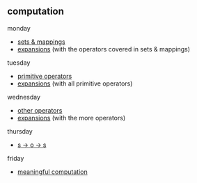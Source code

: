 ## computation

monday 
* [sets & mappings](https://github.com/colevanderswands/sets-and-mappings)  
* [expansions](https://github.com/colevanderswands/expansions) (with the operators covered in sets & mappings)

tuesday
* [primitive operators](https://github.com/colevanderswands/primitive-operators)
* [expansions](https://github.com/colevanderswands/expansions) (with all primitive operators)

wednesday
* [other operators](https://github.com/colevanderswands/other-operators)  
* [expansions](https://github.com/colevanderswands/expansions) (with the more operators)

thursday
* [s -> o -> s](https://github.com/colevanderswands/state-operation)   

friday
* [meaningful computation](https://github.com/colevanderswands/meaningful-computation)  
